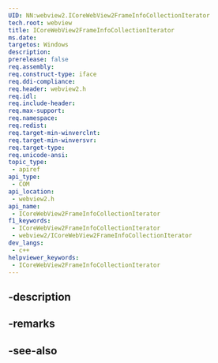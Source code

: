 ```yaml
---
UID: NN:webview2.ICoreWebView2FrameInfoCollectionIterator
tech.root: webview
title: ICoreWebView2FrameInfoCollectionIterator
ms.date: 
targetos: Windows
description: 
prerelease: false
req.assembly: 
req.construct-type: iface
req.ddi-compliance: 
req.header: webview2.h
req.idl: 
req.include-header: 
req.max-support: 
req.namespace: 
req.redist: 
req.target-min-winverclnt: 
req.target-min-winversvr: 
req.target-type: 
req.unicode-ansi: 
topic_type:
 - apiref
api_type:
 - COM
api_location:
 - webview2.h
api_name:
 - ICoreWebView2FrameInfoCollectionIterator
f1_keywords:
 - ICoreWebView2FrameInfoCollectionIterator
 - webview2/ICoreWebView2FrameInfoCollectionIterator
dev_langs:
 - c++
helpviewer_keywords:
 - ICoreWebView2FrameInfoCollectionIterator
---
```


## -description

## -remarks

## -see-also

